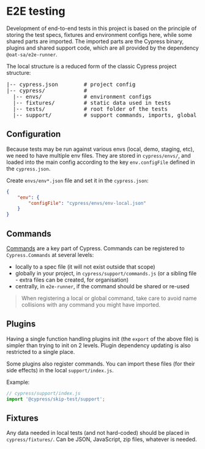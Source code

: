 # E2E testing

Development of end-to-end tests in this project is based on the principle of storing the test specs, fixtures and environment configs here, while some shared parts are imported. The imported parts are the Cypress binary, plugins and shared support code, which are all provided by the dependency `@oat-sa/e2e-runner`.

The local structure is a reduced form of the classic Cypress project structure:

<pre>
|-- cypress.json        # project config
|-- cypress/            #
  |-- envs/             # environment configs
  |-- fixtures/         # static data used in tests
  |-- tests/            # root folder of the tests
  |-- support/          # support commands, imports, global setup
</pre>

## Configuration

Because tests may be run against various envs (local, demo, staging, etc), we need to have multiple env files. They are stored in `cypress/envs/`, and loaded into the main config according to the key `env.configFile` defined in the `cypress.json`.

Create `envs/env*.json` file and set it in the `cypress.json`:

```json
{
    "env": {
        "configFile": "cypress/envs/env-local.json"
    }
}
```

## Commands

[Commands](https://docs.cypress.io/api/cypress-api/custom-commands.html) are a key part of Cypress. Commands can be registered to `Cypress.Commands` at several levels:

- locally to a spec file (it will not exist outside that scope)
- globally in your project, in `cypress/support/commands.js` (or a sibling file - extra files can be created, for organisation)
- centrally, in `e2e-runner`, if the command should be shared or re-used

> When registering a local or global command, take care to avoid name collisions with any command you might have imported.

## Plugins

Having a single function handling plugins init (the `export` of the above file) is simpler than trying to init on 2 levels. Plugin dependency updating is also restricted to a single place.

Some plugins also register commands. You can import these files (for their side effects) in the local `support/index.js`.

Example:

```js
// cypress/support/index.js
import '@cypress/skip-test/support';
```

## Fixtures

Any data needed in local tests (and not hard-coded) should be placed in `cypress/fixtures/`. Can be JSON, JavaScript, zip files, whatever is needed.
